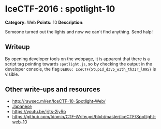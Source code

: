 # IceCTF-2016 : spotlight-10

**Category:** Web
**Points:** 10
**Description:**

Someone turned out the lights and now we can't find anything. Send halp!

## Writeup

By opening developer tools on the webpage, it is apparent that there is a script tag pointing towards `spotlight.js`, so by checking the output in the developer console, the flag `DEBUG: IceCTF{5tup1d_d3v5_w1th_th31r_l095}` is visible.

## Other write-ups and resources

* http://rawsec.ml/en/IceCTF-10-Spotlight-Web/
* [Japanese](https://ctftime.org/writeup/3804)
* https://youtu.be/jrjts-2jvRo
* https://github.com/Idomin/CTF-Writeups/blob/master/IceCTF/Spotlight-web-10
